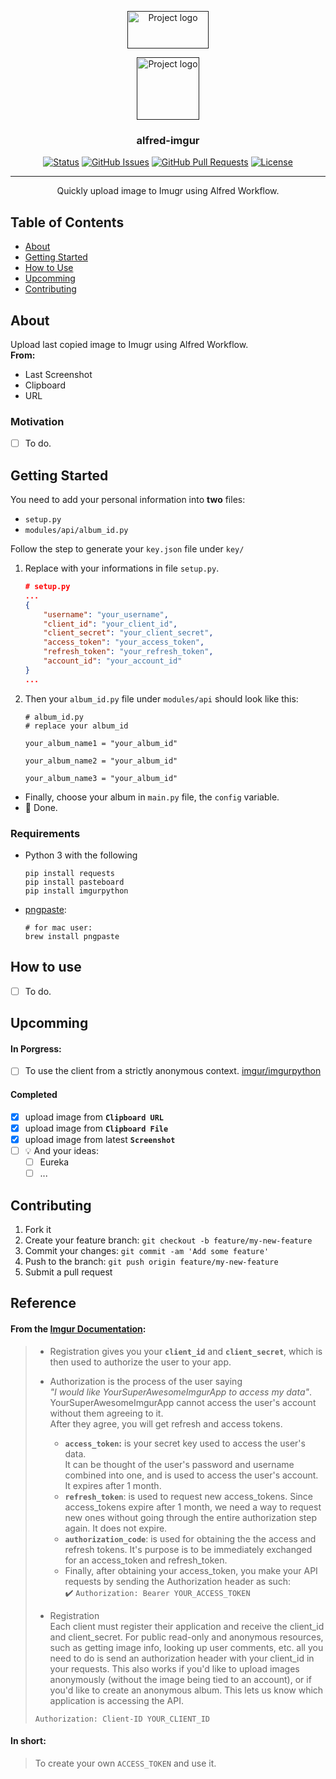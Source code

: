 <p align="center">
  <a href="" rel="noopener">
    <img width=130px height=60px src="https://www.alfredapp.com/favicon.ico" alt="Project logo">
  </a>
</p>

<p align="center">
  <a href="" rel="noopener">
 <img width=100px height=100px src="https://imgur.com/favicon.ico" alt="Project logo"></a>
</p>

<h3 align="center">alfred-imgur</h3>

<div align="center">

[![Status](https://img.shields.io/badge/status-active-dft)]()
[![GitHub Issues](https://img.shields.io/github/issues/s3cret/Project-Name)](https://github.com/s3cret/alfred-imgur/issues)
[![GitHub Pull Requests](https://img.shields.io/github/issues-pr/s3cret/Project-Name)](https://github.com/s3cret/alfred-imgur/pulls)
[![License](https://img.shields.io/github/license/s3cret/py-basic)](/LICENSE)

</div>

---

<p align="center">
    Quickly upload image to Imugr using Alfred Workflow.
    <br> 
</p>

## Table of Contents

- [About](#about)
- [Getting Started](#getting-started)
- [How to Use](#how-to-use)
- [Upcomming](#upcomming)
- [Contributing](../CONTRIBUTING.md)

## About

Upload last copied image to Imugr using Alfred Workflow.  
**From:**
 - Last Screenshot
 - Clipboard
 - URL

### Motivation

- [ ] To do.

## Getting Started

You need to add your personal information into **two** files:

- `setup.py`
- `modules/api/album_id.py`

Follow the step to generate your `key.json` file under `key/`

1. Replace with your informations in file `setup.py`.

    ```json
    # setup.py
    ...
    {
        "username": "your_username",
        "client_id": "your_client_id",
        "client_secret": "your_client_secret",
        "access_token": "your_access_token",
        "refresh_token": "your_refresh_token",
        "account_id": "your_account_id"
    }
    ...
    ```

2. Then your `album_id.py` file under `modules/api` should look like this:
    ```
    # album_id.py
    # replace your album_id

    your_album_name1 = "your_album_id"

    your_album_name2 = "your_album_id"

    your_album_name3 = "your_album_id"

    ```
- Finally, choose your album in `main.py` file, the `config` variable.
- :tada: Done.


### Requirements

- Python 3 with the following

  ```
  pip install requests
  pip install pasteboard
  pip install imgurpython
  ```

- [pngpaste](https://github.com/jcsalterego/pngpaste):

  ```
  # for mac user:
  brew install pngpaste
  ```

## How to use
- [ ] To do.


## Upcomming

#### In Porgress:  
  - [ ] To use the client from a strictly anonymous context. [imgur/imgurpython](https://github.com/Imgur/imgurpython)


#### Completed
- [x] upload image from **`Clipboard URL`**
- [x] upload image from **`Clipboard File`**
- [x] upload image from latest **`Screenshot`**
- [ ] :bulb: And your ideas:
  - [ ] Eureka
  - [ ] ...

## Contributing

1. Fork it
2. Create your feature branch: `git checkout -b feature/my-new-feature`
3. Commit your changes: `git commit -am 'Add some feature'`
4. Push to the branch: `git push origin feature/my-new-feature`
5. Submit a pull request


## Reference
#### From the [Imgur Documentation](https://apidocs.imgur.com/#a94d108b-d6e3-4e68-9521-47ea79501c85):

>- Registration gives you your **`client_id`** and **`client_secret`**, which is then used to authorize the user to your app.  
>
>- Authorization is the process of the user saying  
_"I would like YourSuperAwesomeImgurApp to access my data"_.  
YourSuperAwesomeImgurApp cannot access the user's account without them agreeing to it.  
After they agree, you will get refresh and access tokens.
>
>   - **`access_token`:** is your secret key used to access the user's data.  
>    It can be thought of the user's password and username combined into one, and is used to access the user's account. It expires after 1 month.  
>    - **`refresh_token`**: is used to request new access_tokens. Since access_tokens expire after 1 month, we need a way to request new ones without going through the entire authorization step again. It does not expire.  
>    - **`authorization_code`**: is used for obtaining the the access and refresh tokens. It's purpose is to be immediately exchanged for an access_token and refresh_token.  
>    - Finally, after obtaining your access_token, you make your API requests by sending the Authorization header as such:  
:heavy_check_mark: ```Authorization: Bearer YOUR_ACCESS_TOKEN```  
> - Registration  
Each client must register their application and receive the client_id and client_secret.
For public read-only and anonymous resources, such as getting image info, looking up user comments, etc. all you need to do is send an authorization header with your client_id in your requests. This also works if you'd like to upload images anonymously (without the image being tied to an account), or if you'd like to create an anonymous album. This lets us know which application is accessing the API.  
>
>```Authorization: Client-ID YOUR_CLIENT_ID```

#### **In short:**  
>To create your own `ACCESS_TOKEN` and use it.


